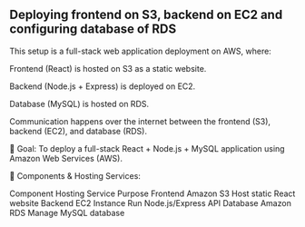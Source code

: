Deploying frontend on S3, backend on EC2 and configuring database of RDS
------------------------------------------------------------------------
This setup is a full-stack web application deployment on AWS, where:

Frontend (React) is hosted on S3 as a static website.

Backend (Node.js + Express) is deployed on EC2.

Database (MySQL) is hosted on RDS.

Communication happens over the internet between the frontend (S3), backend (EC2), and database (RDS).

🎯 Goal:
To deploy a full-stack React + Node.js + MySQL application using Amazon Web Services (AWS).

🧱 Components & Hosting Services:

Component	Hosting Service	Purpose
Frontend	  Amazon S3	       Host static React website
Backend	    EC2 Instance	   Run Node.js/Express API
Database	  Amazon RDS	     Manage MySQL database

